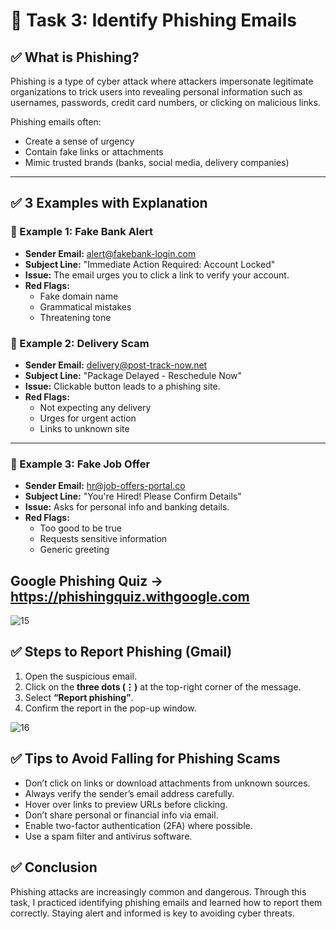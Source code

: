 # 🎣 Task 3: Identify Phishing Emails

## ✅ What is Phishing?

Phishing is a type of cyber attack where attackers impersonate legitimate organizations to trick users into revealing personal information such as usernames, passwords, credit card numbers, or clicking on malicious links.

Phishing emails often:
- Create a sense of urgency
- Contain fake links or attachments
- Mimic trusted brands (banks, social media, delivery companies)

---

## ✅ 3 Examples with Explanation

### 🔸 Example 1: Fake Bank Alert

- **Sender Email:** alert@fakebank-login.com
- **Subject Line:** "Immediate Action Required: Account Locked"
- **Issue:** The email urges you to click a link to verify your account.
- **Red Flags:**
  - Fake domain name
  - Grammatical mistakes
  - Threatening tone

### 🔸 Example 2: Delivery Scam

- **Sender Email:** delivery@post-track-now.net
- **Subject Line:** "Package Delayed - Reschedule Now"
- **Issue:** Clickable button leads to a phishing site.
- **Red Flags:**
  - Not expecting any delivery
  - Urges for urgent action
  - Links to unknown site

---

### 🔸 Example 3: Fake Job Offer

- **Sender Email:** hr@job-offers-portal.co
- **Subject Line:** "You're Hired! Please Confirm Details"
- **Issue:** Asks for personal info and banking details.
- **Red Flags:**
  - Too good to be true
  - Requests sensitive information
  - Generic greeting
    
## Google Phishing Quiz → https://phishingquiz.withgoogle.com

![15](https://github.com/user-attachments/assets/bae879ca-4cab-4bdb-89b8-c95a5b4dc898)

## ✅ Steps to Report Phishing (Gmail)

1. Open the suspicious email.
2. Click on the **three dots (⋮)** at the top-right corner of the message.
3. Select **“Report phishing”**.
4. Confirm the report in the pop-up window.

![16](https://github.com/user-attachments/assets/b809ad24-19ac-4ce0-8bc4-d00e01696549)

## ✅ Tips to Avoid Falling for Phishing Scams

- Don’t click on links or download attachments from unknown sources.
- Always verify the sender’s email address carefully.
- Hover over links to preview URLs before clicking.
- Don’t share personal or financial info via email.
- Enable two-factor authentication (2FA) where possible.
- Use a spam filter and antivirus software.

## ✅ Conclusion

Phishing attacks are increasingly common and dangerous. Through this task, I practiced identifying phishing emails and learned how to report them correctly. Staying alert and informed is key to avoiding cyber threats.
